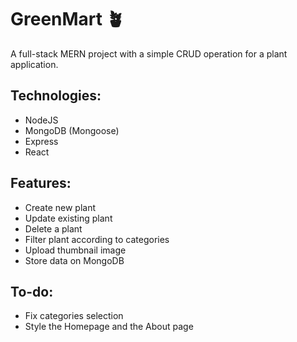 # GreenMart 🪴
A full-stack MERN project with a simple CRUD operation for a plant application.

## Technologies:
* NodeJS
* MongoDB (Mongoose)
* Express 
* React

## Features:
* Create new plant
* Update existing plant
* Delete a plant
* Filter plant according to categories
* Upload thumbnail image
* Store data on MongoDB

## To-do:
* Fix categories selection
* Style the Homepage and the About page